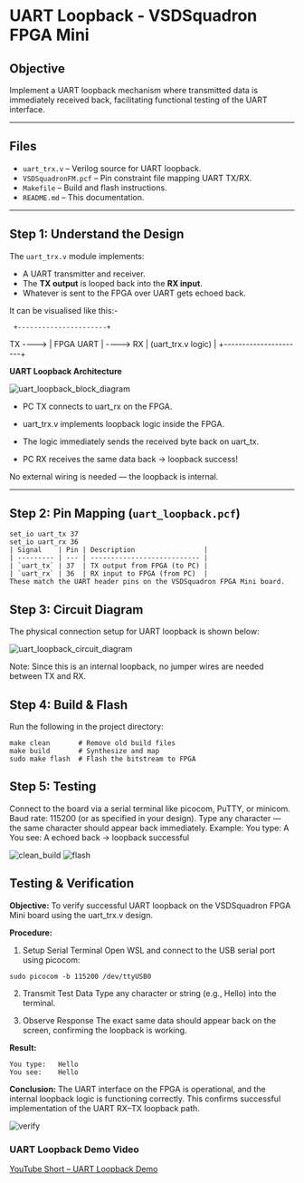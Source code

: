 # UART Loopback - VSDSquadron FPGA Mini

## Objective

Implement a UART loopback mechanism where transmitted data is immediately received back, facilitating functional testing of the UART interface.

---

## Files

- `uart_trx.v` – Verilog source for UART loopback.
- `VSDSquadronFM.pcf` – Pin constraint file mapping UART TX/RX.
- `Makefile` – Build and flash instructions.
- `README.md` – This documentation.

---

## Step 1: Understand the Design

The `uart_trx.v` module implements:

- A UART transmitter and receiver.
- The **TX output** is looped back into the **RX input**.
- Whatever is sent to the FPGA over UART gets echoed back.

It can be visualised like this:-

     +----------------------+
TX ----> | FPGA UART | ----> RX
| (uart_trx.v logic) |
+----------------------+

**UART Loopback Architecture**

![uart_loopback_block_diagram](images/uart_loopback_block_diagram.png)

                 
- PC TX connects to uart_rx on the FPGA.

- uart_trx.v implements loopback logic inside the FPGA.

- The logic immediately sends the received byte back on uart_tx.

- PC RX receives the same data back → loopback success!


No external wiring is needed — the loopback is internal.

---

## Step 2: Pin Mapping (`uart_loopback.pcf`)

```text
set_io uart_tx 37
set_io uart_rx 36
| Signal    | Pin | Description                 |
| --------- | --- | --------------------------- |
| `uart_tx` | 37  | TX output from FPGA (to PC) |
| `uart_rx` | 36  | RX input to FPGA (from PC)  |
These match the UART header pins on the VSDSquadron FPGA Mini board.
```

## Step 3: Circuit Diagram

The physical connection setup for UART loopback is shown below:

![uart_loopback_circuit_diagram](images/uart_loopback_circuit_diagram.png)

Note: Since this is an internal loopback, no jumper wires are needed between TX and RX.

## Step 4: Build & Flash
Run the following in the project directory:
```text
make clean       # Remove old build files
make build       # Synthesize and map
sudo make flash  # Flash the bitstream to FPGA
```

## Step 5: Testing

Connect to the board via a serial terminal like picocom, PuTTY, or minicom.
Baud rate: 115200 (or as specified in your design).
Type any character — the same character should appear back immediately.
Example:
You type: A
You see: A echoed back → loopback successful

![clean_build](images/clean_build.png)
![flash](images/flash.png)

## Testing & Verification

**Objective:**
To verify successful UART loopback on the VSDSquadron FPGA Mini board using the uart_trx.v design.

**Procedure:**

1.  Setup Serial Terminal
Open WSL and connect to the USB serial port using picocom:
```text
sudo picocom -b 115200 /dev/ttyUSB0
```

2. Transmit Test Data
Type any character or string (e.g., Hello) into the terminal.

3. Observe Response
The exact same data should appear back on the screen, confirming the loopback is working.

**Result:**
```text
You type:   Hello
You see:    Hello
```

**Conclusion:**
The UART interface on the FPGA is operational, and the internal loopback logic is functioning correctly. This confirms successful implementation of the UART RX–TX loopback path.

![verify](images/verify.png)

### UART Loopback Demo Video

[YouTube Short – UART Loopback Demo](https://youtube.com/shorts/-nlyX51ccuw?si=1iC9lm4j6AW9BM2w)